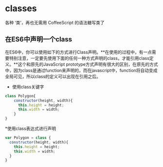 # classes 

各种 ‘类’，再也无需用 CoffeeScript 的语法糖写类了

## 在ES6中声明一个class  
在ES6中，你可以使用如下的方式进行Class声明。**在使用的过程中，有一点需要特别注意，一定要先使用下面的任何一种方式声明的class，才能引用class定义。**这个和原先的JavaScript prototype方式声明有很大的区别，在原先的方式中，因为class是通过function来声明的，而在javascript中，function将自动变成全局可见，所以class的定义可以出现在引用之后。
* 使用class关键字  
```javascript  
class Polygon{
    constructor(height, width){
      this.height = height;
      this.width = width;
    }
}
```
*使用class表达式进行声明  
```javascript  
var Polygon = class {
  constructor(height, width){
    this.height = height;
    this.width = width;
  }
}
```  

